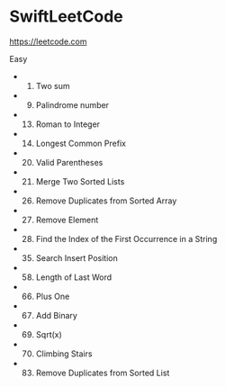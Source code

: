 # SwiftLeetCode

https://leetcode.com

Easy
- 1. Two sum
- 9. Palindrome number
- 13. Roman to Integer
- 14. Longest Common Prefix
- 20. Valid Parentheses
- 21. Merge Two Sorted Lists 
- 26. Remove Duplicates from Sorted Array
- 27. Remove Element
- 28. Find the Index of the First Occurrence in a String
- 35. Search Insert Position
- 58. Length of Last Word
- 66. Plus One
- 67. Add Binary
- 69. Sqrt(x)
- 70. Climbing Stairs
- 83. Remove Duplicates from Sorted List
